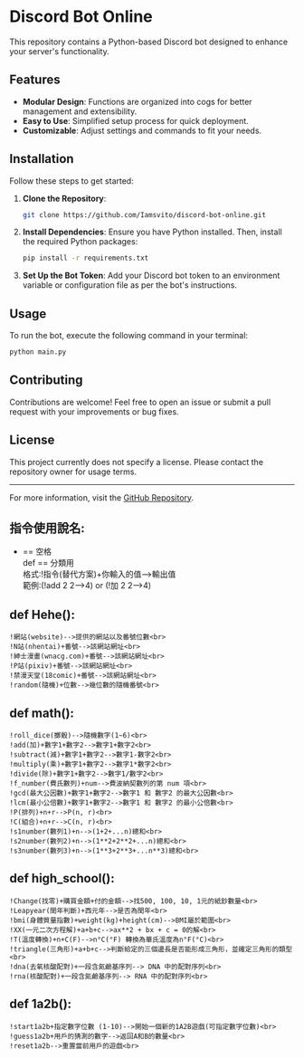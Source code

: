 # Discord Bot Online

This repository contains a Python-based Discord bot designed to enhance your server's functionality.

## Features

- **Modular Design**: Functions are organized into cogs for better management and extensibility.
- **Easy to Use**: Simplified setup process for quick deployment.
- **Customizable**: Adjust settings and commands to fit your needs.

## Installation

Follow these steps to get started:

1. **Clone the Repository**:
   ```bash
   git clone https://github.com/Iamsvito/discord-bot-online.git
   ```

2. **Install Dependencies**:
   Ensure you have Python installed. Then, install the required Python packages:
   ```bash
   pip install -r requirements.txt
   ```

3. **Set Up the Bot Token**:
   Add your Discord bot token to an environment variable or configuration file as per the bot's instructions.

## Usage

To run the bot, execute the following command in your terminal:
```bash
python main.py
```

## Contributing

Contributions are welcome! Feel free to open an issue or submit a pull request with your improvements or bug fixes.

## License

This project currently does not specify a license. Please contact the repository owner for usage terms.

---

For more information, visit the [GitHub Repository](https://github.com/Iamsvito/discord-bot-online).

## 指令使用說名:
+ == 空格<br>
def == 分類用<br>
格式:!指令(替代方案)+你輸入的值-->輸出值<br>
範例:(!add 2 2-->4) or (!加 2 2-->4)<br>
## def Hehe():
	!網站(website)-->提供的網站以及番號位數<br>
	!N站(nhentai)+番號-->該網站網址<br>
	!紳士漫畫(wnacg.com)+番號-->該網站網址<br>
	!P站(pixiv)+番號-->該網站網址<br>
	!禁漫天堂(18comic)+番號-->該網站網址<br>
	!random(隨機)+位數-->幾位數的隨機番號<br>
## def math():
	!roll_dice(擲骰)-->隨機數字(1~6)<br>
	!add(加)+數字1+數字2-->數字1+數字2<br>
	!subtract(減)+數字1+數字2-->數字1-數字2<br>
	!multiply(乘)+數字1+數字2-->數字1*數字2<br>
	!divide(除)+數字1+數字2-->數字1/數字2<br>
	!f_number(費氏數列)+num-->費波納契數列的第 num 項<br>
	!gcd(最大公因數)+數字1+數字2-->數字1 和 數字2 的最大公因數<br>
	!lcm(最小公倍數)+數字1+數字2-->數字1 和 數字2 的最小公倍數<br>
	!P(排列)+n+r-->P(n, r)<br>
	!C(組合)+n+r-->C(n, r)<br>
	!s1number(數列1)+n-->(1+2+...n)總和<br>
	!s2number(數列2)+n-->(1**2+2**2+...n)總和<br>
	!s3number(數列3)+n-->(1**3+2**3+...n**3)總和<br>
## def high_school():
	!Change(找零)+購買金額+付的金額-->找500, 100, 10, 1元的紙鈔數量<br>
	!Leapyear(閏年判斷)+西元年-->是否為閏年<br>
	!bmi(身體質量指數)+weight(kg)+height(cm)-->BMI屬於範圍<br>
	!XX(一元二次方程解)+a+b+c-->ax**2 + bx + c = 0的解<br>
	!T(溫度轉換)+n+C(F)-->n°C(°F) 轉換為華氏溫度為n°F(°C)<br>
	!triangle(三角形)+a+b+c-->判斷給定的三個邊長是否能形成三角形，並確定三角形的類型<br>
	!dna(去氧核酸配對)+一段含氮鹼基序列--> DNA 中的配對序列<br>
	!rna(核酸配對)+一段含氮鹼基序列--> RNA 中的配對序列<br>
## def 1a2b():
	!start1a2b+指定數字位數 (1-10)-->開始一個新的1A2B遊戲(可指定數字位數)<br>
	!guess1a2b+用戶的猜測的數字-->返回A和B的數量<br>
	!reset1a2b-->重置當前用戶的遊戲<br>
